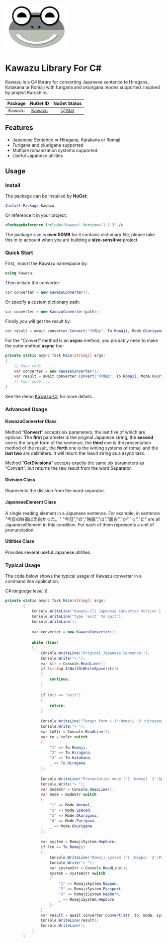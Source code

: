 <img src="README.assets/Kawazu.png" alt="Kawazu" width="200" />

# Kawazu Library For C#

Kawazu is a C# library for converting Japanese sentence to Hiragana, Katakana or Romaji with furigana and okurigana modes supported. Inspired by project Kuroshiro.

| Package |                    NuGet ID                     |                         NuGet Status                         |
| :-----: | :---------------------------------------------: | :----------------------------------------------------------: |
| Kawazu  | [Kawazu](https://www.nuget.org/packages/Kawazu) | [![Stat](https://img.shields.io/nuget/v/Kawazu.svg)](https://www.nuget.org/packages/Kawazu) |



## Features

- Japanese Sentence => Hiragana, Katakana or Romaji
- Furigana and okurigana supported
- Multiple romanization systems supported
- Useful Japanese utilities

## Usage

### Install

The package can be installed by **NuGet**:

```powershell
Install-Package Kawazu
```

Or reference it in your project:

```xml
<PackageReference Include="Kawazu" Version="1.1.3" />
```

The package size is **over 50MB** for it contains dictionary file, please take this in to account when you are building a **size-sensitive** project.

### Quick Start

First, import the Kawazu namespace by:

```c#
using Kawazu;
```

Then initiate the converter:

```c#
var converter = new KawazuConverter();
```

Or specify a custom dictionary path:

```c#
var converter = new KawazuConverter(path);
```

Finally you will get the result by:

```c#
var result = await converter.Convert("今晩は", To.Romaji, Mode.Okurigana, RomajiSystem.Hepburn, "(", ")");
```

For the “Convert” method is an **async** method, you probably need to make the outer method **async** too:

```c#
private static async Task Main(string[] args)
{
    // Your code ...
    var converter = new KawazuConverter();
    var result = await converter.Convert("今晩は", To.Romaji, Mode.Okurigana, RomajiSystem.Hepburn, "(", ")");
    // Your code ...
}
```

See the demo [Kawazu-Cli](https://github.com/Cutano/Kawazu/tree/master/Kawazu-Cli) for more details.

### Advanced Usage

#### KawazuConverter Class

Method “**Convert**” accepts six parameters, the last five of which are optional. The **first** parameter is the original Japanese string, the **second** one is the target form of the sentence, the **third** one is the presentation method of the result, the **forth** one is the writing systems of romaji and the **last two** are delimiters. It will return the result string as a async task.

Method “**GetDivisions**” accepts exactly the same six parameters as “Convert”, but returns the raw result from the word Separator.

#### Division Class

Represents the division from the word separator.

#### JapaneseElement Class

A single reading element in a Japanese sentence.
For example, in sentence "今日の映画は面白かった。"
"今日","の","映画","は","面白","か","っ","た" are all JapaneseElement in this condition.
For each of them represents a unit of pronunciation.

#### Utilities Class

Provides several useful Japanese utilities.

### Typical Usage

The code below shows the typical usage of Kawazu converter in a command line application.

*C# language level: 8*

```c#
private static async Task Main(string[] args)
        {
            Console.WriteLine("Kawazu-Cli Japanese Converter Version 1.0.0");
            Console.WriteLine("Type 'exit' to quit");
            Console.WriteLine();
            
            var converter = new KawazuConverter();

            while (true)
            {
                Console.WriteLine("Original Japanese Sentence:");
                Console.Write("> ");
                var str = Console.ReadLine();
                if (string.IsNullOrWhiteSpace(str))
                {
                    continue;
                }

                if (str == "exit")
                {
                    return;
                }
                
                Console.WriteLine("Target form ('1':Romaji '2':Hiragana '3':Katakana Default:Hiragana):");
                Console.Write("> ");
                var toStr = Console.ReadLine();
                var to = toStr switch
                {
                    "1" => To.Romaji,
                    "2" => To.Hiragana,
                    "3" => To.Katakana,
                    _ => To.Hiragana
                };
                
                Console.WriteLine("Presentation mode ('1':Normal '2':Spaced '3':Okurigana '4':Furigana Default:Okurigana):");
                Console.Write("> ");
                var modeStr = Console.ReadLine();
                var mode = modeStr switch
                {
                    "1" => Mode.Normal,
                    "2" => Mode.Spaced,
                    "3" => Mode.Okurigana,
                    "4" => Mode.Furigana,
                    _ => Mode.Okurigana
                };

                var system = RomajiSystem.Hepburn;
                if (to == To.Romaji)
                {
                    Console.WriteLine("Romaji system ('1':Nippon '2':Passport '3':Hepburn Default:Hepburn):");
                    Console.Write("> ");
                    var systemStr = Console.ReadLine();
                    system = systemStr switch
                    {
                        "1" => RomajiSystem.Nippon,
                        "2" => RomajiSystem.Passport,
                        "3" => RomajiSystem.Hepburn,
                        _ => RomajiSystem.Hepburn
                    };
                }
                var result = await converter.Convert(str, to, mode, system, "(", ")");
                Console.WriteLine(result);
                Console.WriteLine();
            }
        }
```

